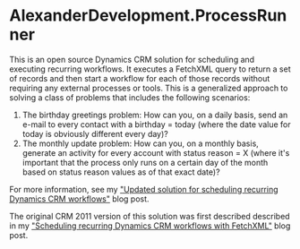 # AlexanderDevelopment.ProcessRunner
This is an open source Dynamics CRM solution for scheduling and executing recurring workflows. It executes a FetchXML query to return a set of records and then start a workflow for each of those records without requiring any external processes or tools. This is a generalized approach to solving a class of problems that includes the following scenarios:

1. The birthday greetings problem: How can you, on a daily basis, send an e-mail to every contact with a birthday = today (where the date value for today is obviously different every day)?
1. The monthly update problem: How can you, on a monthly basis, generate an activity for every account with status reason = X (where it's important that the process only runs on a certain day of the month based on status reason values as of that exact date)?

For more information, see my ["Updated solution for scheduling recurring Dynamics CRM workflows"](http://alexanderdevelopment.net/post/2016/09/19/updated-solution-for-scheduling-recurring-dynamics-crm-workflows/) blog post.

The original CRM 2011 version of this solution was first described described in my ["Scheduling recurring Dynamics CRM workflows with FetchXML"](http://www.alexanderdevelopment.net/post/2013/05/19/scheduling-recurring-dynamics-crm-workflows-with-fetchxml/) blog post.